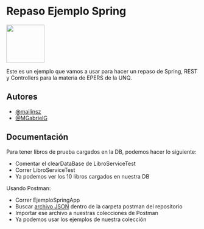 # Repaso Ejemplo Spring 
<a href="url"><img src="https://spring.io/img/spring-2.svg"  height="100"></a>

Este es un ejemplo que vamos a usar para hacer un repaso de Spring, REST y Controllers para la materia de EPERS de la UNQ.

## Autores

- [@mailinsz](https://www.github.com/mailinsz)
- [@MGabrielG](https://www.github.com/MGabrielG)

## Documentación

Para tener libros de prueba cargados en la DB, podemos hacer lo siguiente:

- Comentar el clearDataBase de LibroServiceTest
- Correr LibroServiceTest 
- Ya podemos ver los 10 libros cargados en nuestra DB

Usando Postman:

- Correr EjemploSpringApp 
- Buscar [archivo JSON](https://github.com/mailinsz/repaso-ejemplo-spring/blob/master/postman/REST-%20Libros.postman_collection.json) dentro de la carpeta postman del repositorio 
- Importar ese archivo a nuestras colecciones de Postman 
- Ya podemos usar los ejemplos de nuestra colección

